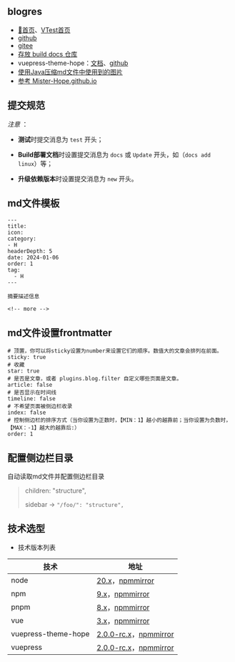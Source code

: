 ## blogres

- [🚀首页](https://blogres.github.io/)、[VTest首页](https://blogres.github.io/vtest/)
- [github](https://github.com/blogres/blogres)
- [gitee](https://gitee.com/blogres/blogres)
- [存放 build docs 仓库](https://github.com/blogres/blogres.github.io)
- vuepress-theme-hope：[文档](https://theme-hope.vuejs.press/zh/)、[github](https://github.com/vuepress-theme-hope/vuepress-theme-hope)
- [使用Java压缩md文件中使用到的图片](https://gitee.com/cps007/markdown-img)
- [参考 Mister-Hope.github.io](https://github.com/Mister-Hope/Mister-Hope.github.io)

<!-- #region recent-home -->


## 提交规范

*注意* ：

- **测试**时提交消息为 `test` 开头；

- **Build部署文档**时设置提交消息为 `docs` 或 `Update` 开头，如（`docs add linux`）等；

- **升级依赖版本**时设置提交消息为 `new` 开头。


## md文件模板

```
---
title: 
icon: 
category: 
- H
headerDepth: 5
date: 2024-01-06
order: 1
tag:
  - H
---

摘要描述信息

<!-- more -->

```

## md文件设置frontmatter

```text
# 顶置，你可以将sticky设置为number来设置它们的顺序。数值大的文章会排列在前面。
sticky: true
# 收藏
star: true
# 是否是文章，或者 plugins.blog.filter 自定义哪些页面是文章。
article: false
# 是否显示在时间线
timeline: false
# 不希望页面被侧边栏收录
index: false
# 控制侧边栏的排序方式（当你设置为正数时，【MIN：1】越小的越靠前；当你设置为负数时，【MAX：-1】越大的越靠后:）
order: 1
```

## 配置侧边栏目录

自动读取md文件并配置侧边栏目录

> children: "structure",
> 
> sidebar -> `"/foo/": "structure",`


## 技术选型

- 技术版本列表

| 技术                  | 地址                                                                                   |
|---------------------|--------------------------------------------------------------------------------------|
| node                | <a href="https://www.npmjs.com/package/node" target="_blank">20.x</a>，<a href="https://npmmirror.com/package/node/versions?tags=all" target="_blank">npmmirror</a> |
| npm                 | <a href="https://www.npmjs.com/package/npm" target="_blank">9.x</a>，<a href="https://npmmirror.com/package/npm/versions?tags=all" target="_blank">npmmirror</a> |
| pnpm                | <a href="https://www.npmjs.com/package/pnpm" target="_blank">8.x</a>，<a href="https://npmmirror.com/package/pnpm/versions?tags=all" target="_blank">npmmirror</a> |
| vue                 | <a href="https://www.npmjs.com/package/vue" target="_blank">3.x</a>，<a href="https://npmmirror.com/package/vue/versions?tags=all" target="_blank">npmmirror</a> |
| vuepress-theme-hope | <a href="https://www.npmjs.com/package/vuepress-theme-hope" target="_blank">2.0.0-rc.x</a>，<a href="https://npmmirror.com/package/vuepress-theme-hope/versions?tags=all" target="_blank">npmmirror</a> |
| vuepress            | <a href="https://www.npmjs.com/package/vuepress" target="_blank">2.0.0-rc.x</a>，<a href="https://npmmirror.com/package/vuepress/versions?tags=all" target="_blank">npmmirror</a> |

<!-- #endregion recent-home -->
